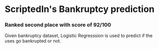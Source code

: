 # ScriptedIn's Bankruptcy prediction

### Ranked second place with score of 92/100

Given bankruptcy dataset, Logistic Regresssion is used to predict if the uses go bankrupted or not.

 
